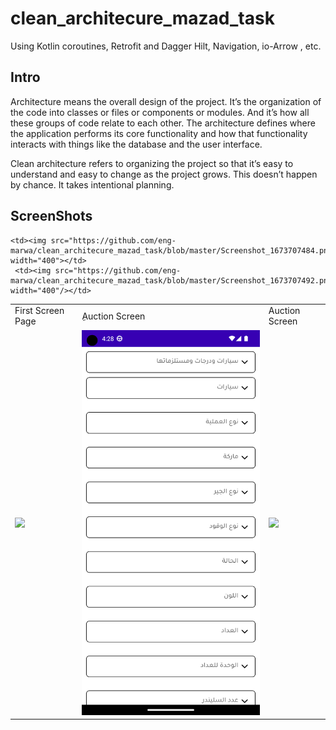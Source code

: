 # clean_architecure_mazad_task
 Using Kotlin coroutines, Retrofit and Dagger Hilt, Navigation, io-Arrow , etc.
 
 
## Intro
Architecture means the overall design of the project. It’s the organization of the code into classes or files or components or modules. And it’s how all these groups of code relate to each other. The architecture defines where the application performs its core functionality and how that functionality interacts with things like the database and the user interface.

Clean architecture refers to organizing the project so that it’s easy to understand and easy to change as the project grows. This doesn’t happen by chance. It takes intentional planning.
##  ScreenShots
<table>
  <tr>
    <td>First Screen Page</td>
     <td>ِAuction Screen</td>
     <td>Auction Screen</td>
  </tr>
  <tr>
    <td><img src="https://github.com/eng-marwa/clean_architecure_mazad_task/blob/master/Screenshot_1674008879" width="400"></td>
   <td><img src="https://github.com/eng-marwa/clean_architecure_mazad_task/blob/master/Screenshot_1674008885.png" width="400"></td>
   <td><img src="[https://github.com/eng-marwa/clean_architecure_mazad_task/blob/master/Screenshot_1674008915.png" width="400"></td>

  </tr>
  <tr>

    <td><img src="https://github.com/eng-marwa/clean_architecure_mazad_task/blob/master/Screenshot_1673707484.png" width="400"></td>
     <td><img src="https://github.com/eng-marwa/clean_architecure_mazad_task/blob/master/Screenshot_1673707492.png" width="400"/></td>

  </tr>
 </table>

